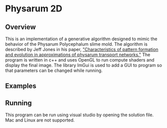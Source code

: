 # Physarum 2D

## Overview
This is an implementation of a generative algorithm designed to mimic the behavior of the Physarum Polycephalum slime mold.
The algorithm is described by Jeff Jones in his paper, ["Characteristics of pattern formation and evolution in approximations of physarum transport networks."](https://uwe-repository.worktribe.com/output/980579) The program is written in c++ and uses OpenGL to run compute shaders and display the final image. The library ImGui is used to add a GUI to program so that parameters can be changed while running.

## Examples


## Running
This program can be run using visual studio by opening the solution file. Mac and Linux are not supported. 

